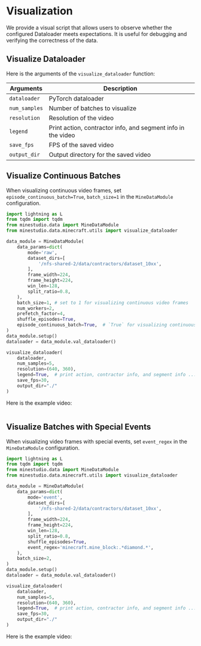 <!--
 * @Date: 2024-12-12 09:18:35
 * @LastEditors: caishaofei caishaofei@stu.pku.edu.cn
 * @LastEditTime: 2024-12-30 14:27:43
 * @FilePath: /MineStudio/docs/source/data/visualization.md
-->

# Visualization

We provide a visual script that allows users to observe whether the configured Dataloader meets expectations. It is useful for debugging and verifying the correctness of the data. 

## Visualize Dataloader

Here is the arguments of the `visualize_dataloader` function:

| Arguments | Description |
| --- | --- |
| `dataloader` | PyTorch dataloader |
| `num_samples` | Number of batches to visualize |
| `resolution` | Resolution of the video |
| `legend` | Print action, contractor info, and segment info in the video |
| `save_fps` | FPS of the saved video |
| `output_dir` | Output directory for the saved video |

## Visualize Continuous Batches

When visualizing continuous video frames, set `episode_continuous_batch=True`, `batch_size=1` in the `MineDataModule` configuration. 

```python
import lightning as L
from tqdm import tqdm
from minestudio.data import MineDataModule
from minestudio.data.minecraft.utils import visualize_dataloader

data_module = MineDataModule(
    data_params=dict(
        mode='raw',
        dataset_dirs=[
            '/nfs-shared-2/data/contractors/dataset_10xx',
        ],
        frame_width=224,
        frame_height=224,
        win_len=128,
        split_ratio=0.8,
    ),
    batch_size=1, # set to 1 for visualizing continuous video frames
    num_workers=2,
    prefetch_factor=4,
    shuffle_episodes=True,
    episode_continuous_batch=True,  # `True` for visualizing continuous video frames
)
data_module.setup()
dataloader = data_module.val_dataloader()

visualize_dataloader(
    dataloader, 
    num_samples=5, 
    resolution=(640, 360), 
    legend=True,  # print action, contractor info, and segment info ... in the video
    save_fps=30, 
    output_dir="./"
)
```

Here is the example video:
```{youtube} JvlFptYjOm0
```



## Visualize Batches with Special Events

When visualizing video frames with special events, set `event_regex` in the `MineDataModule` configuration. 

```python
import lightning as L
from tqdm import tqdm
from minestudio.data import MineDataModule
from minestudio.data.minecraft.utils import visualize_dataloader

data_module = MineDataModule(
    data_params=dict(
        mode='event',
        dataset_dirs=[
            '/nfs-shared-2/data/contractors/dataset_10xx',
        ],
        frame_width=224,
        frame_height=224,
        win_len=128,
        split_ratio=0.8,
        shuffle_episodes=True,
        event_regex='minecraft.mine_block:.*diamond.*',
    ),
    batch_size=2,
)
data_module.setup()
dataloader = data_module.val_dataloader()

visualize_dataloader(
    dataloader, 
    num_samples=5, 
    resolution=(640, 360), 
    legend=True,  # print action, contractor info, and segment info ... in the video
    save_fps=30, 
    output_dir="./"
)
```

Here is the example video:

```{youtube} 9YU3y0ZWh8Y
```
